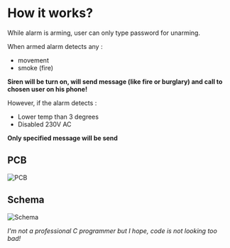 # How it works?
While alarm is arming, user can only type password for unarming. 

When armed alarm detects any :
- movement 
- smoke (fire)

**Siren will be turn on, will send message (like fire or burglary) and call to chosen user on his phone!**

However, if the alarm detects :
- Lower temp than 3 degrees
- Disabled 230V AC

**Only specified message will be send**

## PCB 
![PCB](https://i.postimg.cc/SRz5K0Xf/2.png)
## Schema
![Schema](https://i.postimg.cc/4dyqrHsM/1.png)

*I'm not a professional C programmer but I hope, code is not looking too bad!*
